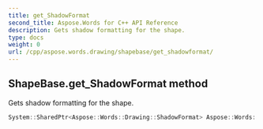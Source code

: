 ```yaml
---
title: get_ShadowFormat
second_title: Aspose.Words for C++ API Reference
description: Gets shadow formatting for the shape. 
type: docs
weight: 0
url: /cpp/aspose.words.drawing/shapebase/get_shadowformat/
---
```

## ShapeBase.get_ShadowFormat method


Gets shadow formatting for the shape.

```cpp
System::SharedPtr<Aspose::Words::Drawing::ShadowFormat> Aspose::Words::Drawing::ShapeBase::get_ShadowFormat()
```


